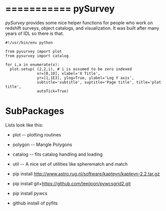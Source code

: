 ===========
pySurvey
===========

*pySurvey* provides some nice helper functions for people who work 
on redshift surveys, object catalogs, and visualization.  It was 
built after many years of IDL so there is that.

    #!/usr/bin/env python

    from pysurvey import plot
    from pysurvey import catalog

    for i,a in enumerate(x):
      plot.setup( (2,2,i), # i is assumed to be zero indexed
                  xr=[0,10], xlabel='X Title',
                  yr=[1,1E3], ylog=True, ylabel='Log Y axis',
                  subtitle='subtitle', suptitle='Page title', title='plot title',
                  autoTick=True)


SubPackages
=========

Lists look like this:

* plot -- plotting routines

* polygon -- Mangle Polygons

* catalog -- fits catalog handling and loading

* util -- A nice set of utilities like spherematch and match


* pip install http://www.astro.rug.nl/software/kapteyn/kapteyn-2.2.tar.gz
* pip install git+https://github.com/leejjoon/pywcsgrid2.git
* pip install pywcs
* github install of pyfits